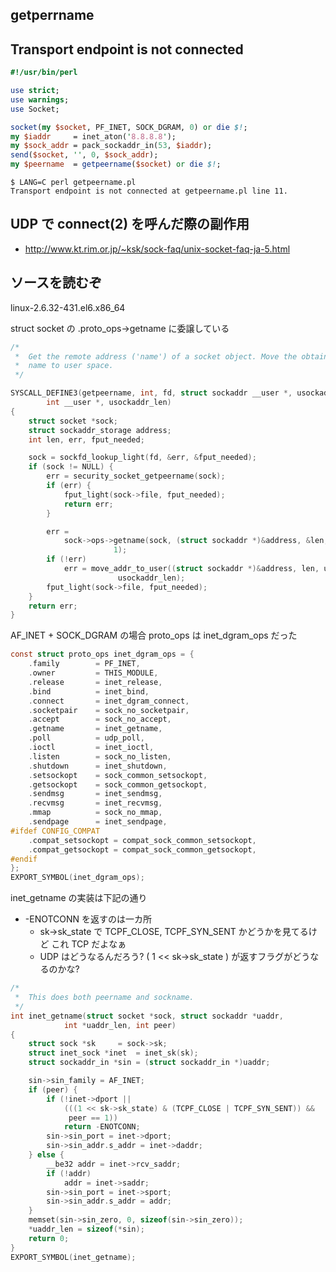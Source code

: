 ## getperrname

## Transport endpoint is not connected 

```perl
#!/usr/bin/perl

use strict;
use warnings;
use Socket;

socket(my $socket, PF_INET, SOCK_DGRAM, 0) or die $!;
my $iaddr     = inet_aton('8.8.8.8');
my $sock_addr = pack_sockaddr_in(53, $iaddr);
send($socket, '', 0, $sock_addr);
my $peername  = getpeername($socket) or die $!;
```

```
$ LANG=C perl getpeername.pl
Transport endpoint is not connected at getpeername.pl line 11.
```

## UDP で connect(2) を呼んだ際の副作用

 * http://www.kt.rim.or.jp/~ksk/sock-faq/unix-socket-faq-ja-5.html

## ソースを読むぞ

linux-2.6.32-431.el6.x86_64

struct socket の .proto_ops->getname に委譲している

```c
/*
 *	Get the remote address ('name') of a socket object. Move the obtained
 *	name to user space.
 */

SYSCALL_DEFINE3(getpeername, int, fd, struct sockaddr __user *, usockaddr,
		int __user *, usockaddr_len)
{
	struct socket *sock;
	struct sockaddr_storage address;
	int len, err, fput_needed;

	sock = sockfd_lookup_light(fd, &err, &fput_needed);
	if (sock != NULL) {
		err = security_socket_getpeername(sock);
		if (err) {
			fput_light(sock->file, fput_needed);
			return err;
		}

		err =
		    sock->ops->getname(sock, (struct sockaddr *)&address, &len,
				       1);
		if (!err)
			err = move_addr_to_user((struct sockaddr *)&address, len, usockaddr,
						usockaddr_len);
		fput_light(sock->file, fput_needed);
	}
	return err;
}
```

AF_INET + SOCK_DGRAM の場合 proto_ops は inet_dgram_ops だった

```c
const struct proto_ops inet_dgram_ops = {
	.family		   = PF_INET,
	.owner		   = THIS_MODULE,
	.release	   = inet_release,
	.bind		   = inet_bind,
	.connect	   = inet_dgram_connect,
	.socketpair	   = sock_no_socketpair,
	.accept		   = sock_no_accept,
	.getname	   = inet_getname,
	.poll		   = udp_poll,
	.ioctl		   = inet_ioctl,
	.listen		   = sock_no_listen,
	.shutdown	   = inet_shutdown,
	.setsockopt	   = sock_common_setsockopt,
	.getsockopt	   = sock_common_getsockopt,
	.sendmsg	   = inet_sendmsg,
	.recvmsg	   = inet_recvmsg,
	.mmap		   = sock_no_mmap,
	.sendpage	   = inet_sendpage,
#ifdef CONFIG_COMPAT
	.compat_setsockopt = compat_sock_common_setsockopt,
	.compat_getsockopt = compat_sock_common_getsockopt,
#endif
};
EXPORT_SYMBOL(inet_dgram_ops);
```

inet_getname の実装は下記の通り

 * -ENOTCONN を返すのは一カ所
   * sk->sk_state で TCPF_CLOSE, TCPF_SYN_SENT かどうかを見てるけど これ TCP だよなぁ
   * UDP はどうなるんだろう? ( 1 << sk->sk_state ) が返すフラグがどうなるのかな?
```c
/*
 *	This does both peername and sockname.
 */
int inet_getname(struct socket *sock, struct sockaddr *uaddr,
			int *uaddr_len, int peer)
{
	struct sock *sk		= sock->sk;
	struct inet_sock *inet	= inet_sk(sk);
	struct sockaddr_in *sin	= (struct sockaddr_in *)uaddr;

	sin->sin_family = AF_INET;
	if (peer) {
		if (!inet->dport ||
		    (((1 << sk->sk_state) & (TCPF_CLOSE | TCPF_SYN_SENT)) &&
		     peer == 1))
			return -ENOTCONN;
		sin->sin_port = inet->dport;
		sin->sin_addr.s_addr = inet->daddr;
	} else {
		__be32 addr = inet->rcv_saddr;
		if (!addr)
			addr = inet->saddr;
		sin->sin_port = inet->sport;
		sin->sin_addr.s_addr = addr;
	}
	memset(sin->sin_zero, 0, sizeof(sin->sin_zero));
	*uaddr_len = sizeof(*sin);
	return 0;
}
EXPORT_SYMBOL(inet_getname);
```